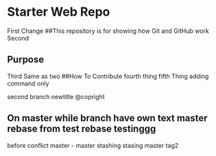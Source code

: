 # Starter Web Repo
First Change
##This repository is for showing how Git and GitHub work
Second
## Purpose
Third Same as two
##How To Contribute
fourth thing
fifth Thing
adding command only

second branch newtitle
@copright

On master while branch have own text
master rebase
from test rebase
testinggg
-----------------------

before conflict master - master
stashing
stasing 
master
tag2
